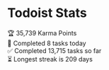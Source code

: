 
# Todoist Stats

<!-- TODO-IST:START -->
🏆  35,739 Karma Points           
🌸  Completed 8 tasks today           
✅  Completed 13,715 tasks so far           
⏳  Longest streak is 209 days
<!-- TODO-IST:END -->
